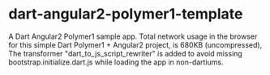 # dart-angular2-polymer1-template
A Dart Angular2 Polymer1 sample app.
Total network usage in the browser for this simple Dart Polymer1 + Angular2 project, is 680KB (uncompressed), The transformer "dart_to_js_script_rewriter" is added to avoid missing bootstrap.initialize.dart.js while loading the app in non-dartiums.
